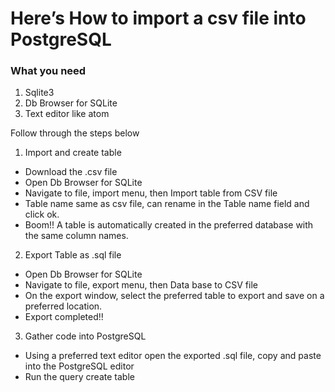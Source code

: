 
# Here’s How to import a csv file into PostgreSQL

### What you need
1.	Sqlite3
2.	Db Browser for SQLite
3.	Text editor like atom

Follow through the steps below
1. Import and create table
-	Download the .csv file
-	Open Db Browser for SQLite
-	Navigate to file, import menu, then Import table from CSV file
-	Table name same as csv file, can rename in the Table name field and click ok.
-	Boom!! A table is automatically created in the preferred database with the same column names.

2. Export Table as .sql file
-	Open Db Browser for SQLite
-	Navigate to file, export menu, then Data base to CSV file
-	On the export window, select the preferred table to export and save on a preferred location.
-	Export completed!!

3. Gather code into PostgreSQL
-	Using a preferred text editor open the exported .sql file, copy and paste into the PostgreSQL editor
-	Run the query create table
